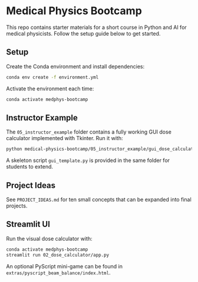 # Medical Physics Bootcamp

This repo contains starter materials for a short course in Python and AI for medical physicists. Follow the setup guide below to get started.

## Setup

Create the Conda environment and install dependencies:

```bash
conda env create -f environment.yml
```

Activate the environment each time:

```bash
conda activate medphys-bootcamp
```

## Instructor Example

The `05_instructor_example` folder contains a fully working GUI dose calculator implemented with Tkinter. Run it with:

```bash
python medical-physics-bootcamp/05_instructor_example/gui_dose_calculator.py
```

A skeleton script `gui_template.py` is provided in the same folder for students to extend.

## Project Ideas

See `PROJECT_IDEAS.md` for ten small concepts that can be expanded into final projects.

## Streamlit UI

Run the visual dose calculator with:

```bash
conda activate medphys-bootcamp
streamlit run 02_dose_calculator/app.py
```

An optional PyScript mini-game can be found in `extras/pyscript_beam_balance/index.html`.

